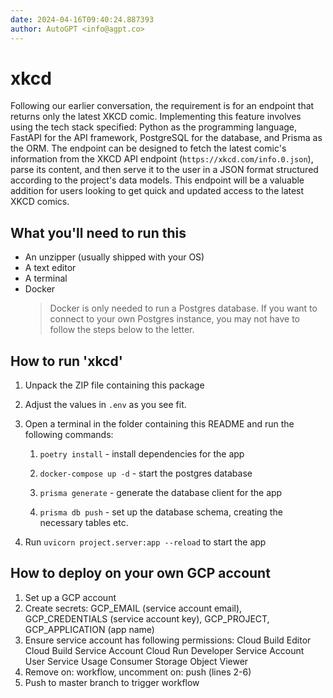 ```yaml
---
date: 2024-04-16T09:40:24.887393
author: AutoGPT <info@agpt.co>
---
```


# xkcd

Following our earlier conversation, the requirement is for an endpoint that returns only the latest XKCD comic. Implementing this feature involves using the tech stack specified: Python as the programming language, FastAPI for the API framework, PostgreSQL for the database, and Prisma as the ORM. The endpoint can be designed to fetch the latest comic's information from the XKCD API endpoint (`https://xkcd.com/info.0.json`), parse its content, and then serve it to the user in a JSON format structured according to the project's data models. This endpoint will be a valuable addition for users looking to get quick and updated access to the latest XKCD comics.

## What you'll need to run this
* An unzipper (usually shipped with your OS)
* A text editor
* A terminal
* Docker
  > Docker is only needed to run a Postgres database. If you want to connect to your own
  > Postgres instance, you may not have to follow the steps below to the letter.


## How to run 'xkcd'

1. Unpack the ZIP file containing this package

2. Adjust the values in `.env` as you see fit.

3. Open a terminal in the folder containing this README and run the following commands:

    1. `poetry install` - install dependencies for the app

    2. `docker-compose up -d` - start the postgres database

    3. `prisma generate` - generate the database client for the app

    4. `prisma db push` - set up the database schema, creating the necessary tables etc.

4. Run `uvicorn project.server:app --reload` to start the app

## How to deploy on your own GCP account
1. Set up a GCP account
2. Create secrets: GCP_EMAIL (service account email), GCP_CREDENTIALS (service account key), GCP_PROJECT, GCP_APPLICATION (app name)
3. Ensure service account has following permissions: 
    Cloud Build Editor
    Cloud Build Service Account
    Cloud Run Developer
    Service Account User
    Service Usage Consumer
    Storage Object Viewer
4. Remove on: workflow, uncomment on: push (lines 2-6)
5. Push to master branch to trigger workflow
